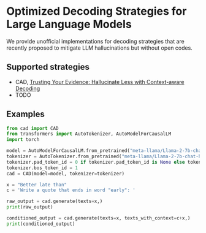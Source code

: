 # Optimized Decoding Strategies for Large Language Models
We provide unofficial implementations for decoding strategies that are recently proposed to mitigate LLM hallucinations but without open codes.

## Supported strategies
* CAD, [Trusting Your Evidence: Hallucinate Less with Context-aware Decoding](https://arxiv.org/abs/2305.14739)
* TODO

## Examples
```python
from cad import CAD
from transformers import AutoTokenizer, AutoModelForCausalLM
import torch

model = AutoModelForCausalLM.from_pretrained("meta-llama/Llama-2-7b-chat-hf", device_map="auto", torch_dtype=torch.float16, )
tokenizer = AutoTokenizer.from_pretrained("meta-llama/Llama-2-7b-chat-hf", use_fast=False, padding_side="left", )
tokenizer.pad_token_id = 0 if tokenizer.pad_token_id is None else tokenizer.pad_token_id
tokenizer.bos_token_id = 1
cad = CAD(model=model, tokenizer=tokenizer)

x = "Better late than"
c = 'Write a quote that ends in word "early": '

raw_output = cad.generate(texts=x,)
print(raw_output)

conditioned_output = cad.generate(texts=x, texts_with_context=c+x,)
print(conditioned_output)
```